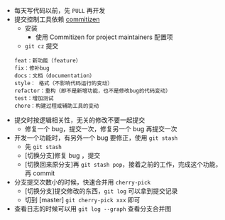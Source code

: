- 每天写代码以前，先 `PULL` 再开发
- 提交控制工具依赖 [commitizen](https://github.com/commitizen/cz-cli)
    - 安装
        - 使用 Commitizen for project maintainers 配置项
    - `git cz` 提交
    ```
    feat：新功能（feature）
    fix：修补bug
    docs：文档（documentation）
    style： 格式（不影响代码运行的变动）
    refactor：重构（即不是新增功能，也不是修改bug的代码变动）
    test：增加测试
    chore：构建过程或辅助工具的变动 
    ``` 
- 提交时按逻辑相关性，无关的修改不要一起提交
    - 修复一个 bug，提交一次，修复另一个 bug 再提交一次
- 开发一个功能时，有另外一个 bug 要修正，使用 `git stash`
    - 先 `git stash`
    - [切换分支]修复 bug ，提交
    - [切换回来原分支]再 `git stash pop`，接着之前的工作，完成这个功能，再 commit
- 分支提交次数小的时候，快速合并用 `cherry-pick`
    - [切换分支]提交修改的东西，`git log` 可以拿到提交记录
    - 切到 [master] `git cherry-pick xxx` 即可
- 查看日志的时候可以用 `git log --graph` 查看分支合并图